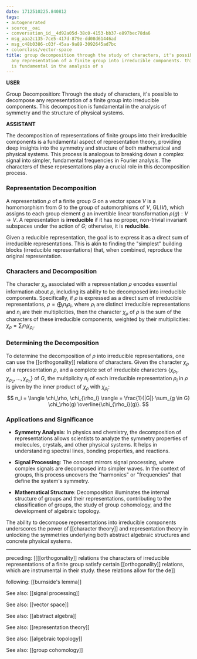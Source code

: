 ```yaml
---
date: 1712510225.840812
tags:
- autogenerated
- source__oai
- conversation_id__4d92a05d-38c0-4153-bb37-e897bec78da6
- msg_aaa2c135-7ce5-417d-879e-dd08d61446ad
- msg_c48b0386-c03f-45aa-9a89-3092645ad7bc
- colorclass/vector-space
title: group decomposition through the study of characters, it's possible to decompose
  any representation of a finite group into irreducible components. this decomposition
  is fundamental in the analysis of s
---
```


**USER**

Group Decomposition: Through the study of characters, it's possible to decompose any representation of a finite group into irreducible components. This decomposition is fundamental in the analysis of symmetry and the structure of physical systems.


**ASSISTANT**

The decomposition of representations of finite groups into their irreducible components is a fundamental aspect of representation theory, providing deep insights into the symmetry and structure of both mathematical and physical systems. This process is analogous to breaking down a complex signal into simpler, fundamental frequencies in Fourier analysis. The characters of these representations play a crucial role in this decomposition process.

### Representation Decomposition

A representation $\rho$ of a finite group $G$ on a vector space $V$ is a homomorphism from $G$ to the group of automorphisms of $V$, GL($V$), which assigns to each group element $g$ an invertible linear transformation $\rho(g): V \to V$. A representation is **irreducible** if it has no proper, non-trivial invariant subspaces under the action of $G$; otherwise, it is **reducible**.

Given a reducible representation, the goal is to express it as a direct sum of irreducible representations. This is akin to finding the "simplest" building blocks (irreducible representations) that, when combined, reproduce the original representation.

### Characters and Decomposition

The character $\chi_\rho$ associated with a representation $\rho$ encodes essential information about $\rho$, including its ability to be decomposed into irreducible components. Specifically, if $\rho$ is expressed as a direct sum of irreducible representations, $\rho = \bigoplus_i n_i \rho_i$, where $\rho_i$ are distinct irreducible representations and $n_i$ are their multiplicities, then the character $\chi_\rho$ of $\rho$ is the sum of the characters of these irreducible components, weighted by their multiplicities: $\chi_\rho = \sum_i n_i \chi_{\rho_i}$.

### Determining the Decomposition

To determine the decomposition of $\rho$ into irreducible representations, one can use the [[orthogonality]] relations of characters. Given the character $\chi_\rho$ of a representation $\rho$, and a complete set of irreducible characters $\{\chi_{\rho_1}, \chi_{\rho_2}, ..., \chi_{\rho_n}\}$ of $G$, the multiplicity $n_i$ of each irreducible representation $\rho_i$ in $\rho$ is given by the inner product of $\chi_\rho$ with $\chi_{\rho_i}$:
$$
n_i = \langle \chi_\rho, \chi_{\rho_i} \rangle = \frac{1}{|G|} \sum_{g \in G} \chi_\rho(g) \overline{\chi_{\rho_i}(g)}.
$$

### Applications and Significance

- **Symmetry Analysis**: In physics and chemistry, the decomposition of representations allows scientists to analyze the symmetry properties of molecules, crystals, and other physical systems. It helps in understanding spectral lines, bonding properties, and reactions.

- **Signal Processing**: The concept mirrors signal processing, where complex signals are decomposed into simpler waves. In the context of groups, this process uncovers the "harmonics" or "frequencies" that define the system's symmetry.

- **Mathematical Structure**: Decomposition illuminates the internal structure of groups and their representations, contributing to the classification of groups, the study of group cohomology, and the development of algebraic topology.

The ability to decompose representations into irreducible components underscores the power of [[character theory]] and representation theory in unlocking the symmetries underlying both abstract algebraic structures and concrete physical systems.


---

preceding: [[[[orthogonality]] relations the characters of irreducible representations of a finite group satisfy certain [[orthogonality]] relations, which are instrumental in their study. these relations allow for the de]]  


following: [[burnside's lemma]]

See also: [[signal processing]]


See also: [[vector space]]


See also: [[abstract algebra]]


See also: [[representation theory]]


See also: [[algebraic topology]]


See also: [[group cohomology]]